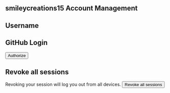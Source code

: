 ## smileycreations15 Account Management
<h2>Username</h2>
<p id="username-state"></p>
<h2>GitHub Login</h2>
<button onclick="authorize()">Authorize</button>
<p id="load"></p>
<h2>Revoke all sessions</h2>
Revoking your session will log you out from all devices.
<button onclick="revoke()" id="revoke">Revoke all sessions</button>
<script>
function uuidv4() {
    return 'xxxxxxxx-xxxx-4xxx-yxxx-xxxxxxxxxxxx'.replace(/[xy]/g, function(c) {
        var r = Math.random() * 16 | 0,
            v = c == 'x' ? r : (r & 0x3 | 0x8);
        return v.toString(16);
    });
}

function escapeHtml(unsafe) {
    return unsafe
        .replace(/&/g, "&amp;")
        .replace(/</g, "&lt;")
        .replace(/>/g, "&gt;")
        .replace(/"/g, "&quot;")
        .replace(/'/g, "&#039;");
}

function authorize() {
    let state = uuidv4()
    sessionStorage.setItem("state-github-basic-auth", state)
    document.getElementById("load").innerHTML = "Please wait..."
    open("http://github.com/login/oauth/authorize?client_id=691fff7551bb080c0ab2&state=" + state + "&redirect_uri=https://smileycreations15.com/account/authorize-basic", "_self")
}

function revoke() {
    fetch("https://smileycreations15.wixsite.com/analytics/_functions/github_revoke?json=" + encodeURIComponent(JSON.stringify({
        "user": localStorage.getItem("github-username"),
        "token": localStorage.getItem("cookie-github")
    })), {
        "method": "POST"
    }).then(e => {
        localStorage.removeItem("github-username")
        localStorage.removeItem("cookie-github")
        window.location.reload()
    }).catch(() => {})
}
if (null === localStorage.getItem("github-username")) {
    document.getElementById("username-state").innerHTML = "Not logged in with GitHub.<br><br><button onclick='authorize()'>Log in</button>"
    document.getElementById("revoke").setAttribute("disabled", "disabled")
} else {
    document.getElementById("username-state").innerHTML = "Logged in as " + escapeHtml(localStorage.getItem("github-username")) + ".<br><br><button onclick='logout()'>Log out</button>"
}

function logout() {
    localStorage.removeItem("github-username")
    localStorage.removeItem("cookie-github")
    window.location.reload()
}
</script>

